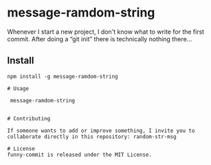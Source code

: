 # message-ramdom-string

Whenever I start a new project, I don't know what to write for the first commit. After doing a “git init” there is technically nothing there...

## Install

```npm
npm install -g message-ramdom-string

# Usage

 message-ramdom-string


# Contributing

If someone wants to add or improve something, I invite you to collaborate directly in this repository: random-str-msg

# License
funny-commit is released under the MIT License.
